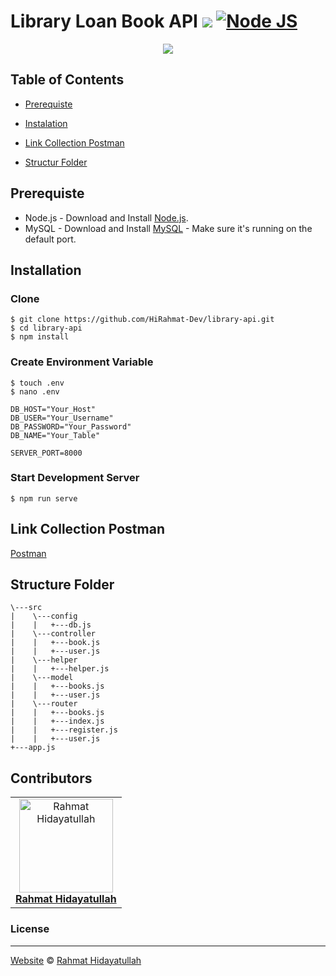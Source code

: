 # Library Loan Book API ![](https://img.shields.io/badge/Version-1.0-blue) [![Node JS](https://img.shields.io/badge/Dependencies-Express%20JS-green)](https://nodejs.org/en/)



<p align="center">
  <a href="https://nodejs.org/">
    <img src="https://cdn-images-1.medium.com/max/871/1*d2zLEjERsrs1Rzk_95QU9A.png">
  </a>
</p>

## Table of Contents

- [Prerequiste](#prerequiste)
- [Instalation](#installation)


- [Link Collection Postman](#link-collection-postman)
- [Structur Folder](#structur-folder)


## Prerequiste
- Node.js - Download and Install [Node.js](https://nodejs.org/en/).
- MySQL - Download and Install [MySQL](https://www.mysql.com/downloads/) - Make sure it's running on the default port.

## Installation
### Clone
```
$ git clone https://github.com/HiRahmat-Dev/library-api.git
$ cd library-api
$ npm install
```

### Create Environment Variable
```
$ touch .env
$ nano .env
```

```
DB_HOST="Your_Host"
DB_USER="Your_Username"
DB_PASSWORD="Your_Password"
DB_NAME="Your_Table"

SERVER_PORT=8000

```
### Start Development Server
```
$ npm run serve
```
## Link Collection Postman
[Postman](https://www.getpostman.com/collections/bb923819853137d50b60)

## Structure Folder
```
\---src
|    \---config
|    |   +---db.js            
|    \---controller
|    |   +---book.js
|    |   +---user.js
|    \---helper
|    |   +---helper.js
|    \---model
|    |   +---books.js
|    |   +---user.js
|    \---router
|    |   +---books.js
|    |   +---index.js
|    |   +---register.js
|    |   +---user.js
+---app.js
```
## Contributors
<center>
  <table>
    <tr>
      <td align="center">
        <a href="https://github.com/HiRahmat-Dev/">
          <img width="150" src="https://avatars2.githubusercontent.com/u/55150659?s=460&u=c7171bb4128787c303efdce0d62bc86289f1211b&v=4" alt="Rahmat Hidayatullah"><br/>
          <b>Rahmat Hidayatullah</b>
        </a>
      </td>
    </tr>
  </table>
</center>

### License
----

[Website](http://www.sekolahinovator.org) © [Rahmat Hidayatullah](https://github.com/HiRahmat-Dev/)